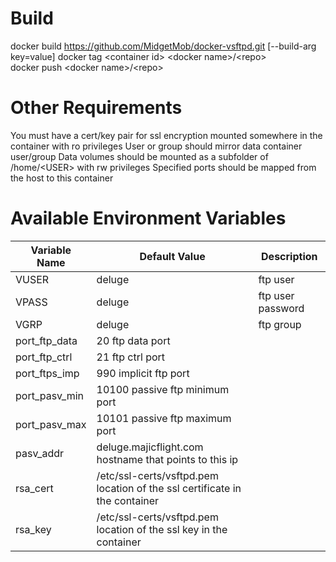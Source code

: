 # Build
docker build https://github.com/MidgetMob/docker-vsftpd.git [--build-arg key=value]
docker tag \<container id> \<docker name>/\<repo>  
docker push \<docker name>/\<repo>

# Other Requirements
You must have a cert/key pair for ssl encryption mounted somewhere in the container with ro privileges
User or group should mirror data container user/group
Data volumes should be mounted as a subfolder of /home/\<USER> with rw privileges
Specified ports should be mapped from the host to this container

# Available Environment Variables
Variable Name | Default Value | Description
------------- | ------------- | -----------
VUSER | deluge | ftp user  
VPASS | deluge | ftp user password  
VGRP | deluge | ftp group  
port_ftp_data | 20 ftp data port 
port_ftp_ctrl | 21 ftp ctrl port  
port_ftps_imp | 990 implicit ftp port  
port_pasv_min | 10100 passive ftp minimum port  
port_pasv_max | 10101 passive ftp maximum port  
pasv_addr|deluge.majicflight.com hostname that points to this ip  
rsa_cert|/etc/ssl-certs/vsftpd.pem location of the ssl certificate in the container  
rsa_key|/etc/ssl-certs/vsftpd.pem location of the ssl key in the container
